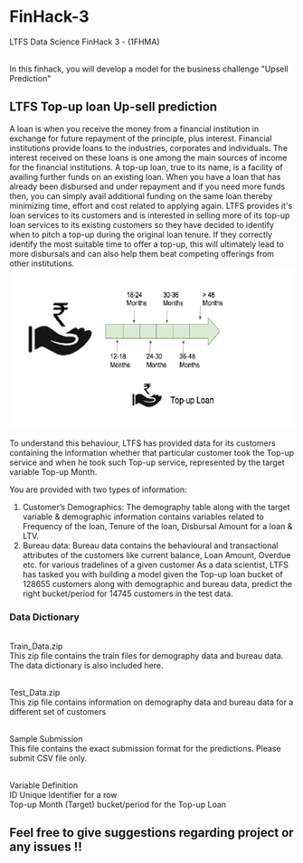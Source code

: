 # FinHack-3
LTFS Data Science FinHack 3 - (1FHMA) 

<br> In this finhack, you will develop a model for the business challenge "Upsell Prediction"</br>
<h2> LTFS Top-up loan Up-sell prediction </h2>
A loan is when you receive the money from a financial institution in exchange for future repayment of the principle, plus interest. Financial institutions provide loans to the industries, corporates and individuals. The interest received on these loans is one among the main sources of income for the financial institutions.
A top-up loan, true to its name, is a facility of availing further funds on an existing loan. When you have a loan that has already been disbursed and under repayment and if you need more funds then, you can simply avail additional funding on the same loan thereby minimizing time, effort and cost related to applying again.
LTFS provides it's loan services to its customers and is interested in selling more of its top-up loan services to its existing customers so they have decided to identify when to pitch a top-up during the original loan tenure.
If they correctly identify the most suitable time to offer a top-up, this will ultimately lead to more disbursals and can also help them beat competing offerings from other institutions.
<img src="https://github.com/JM-Rishav/FinHack-3/blob/main/Final%20data/PS_1.png">
<br> </br>
To understand this behaviour, LTFS has provided data for its customers containing the information whether that particular customer took the Top-up service and when he took such Top-up service, represented by the target variable Top-up Month.

You are provided with two types of information: 

1. Customer’s Demographics: The demography table along with the target variable & demographic information contains variables related to Frequency of the loan, Tenure of the loan, Disbursal Amount for a loan & LTV.
2. Bureau data:  Bureau data contains the behavioural and transactional attributes of the customers like current balance, Loan Amount, Overdue etc. for various tradelines of a given customer
As a data scientist, LTFS  has tasked you with building a model given the Top-up loan bucket of 128655 customers along with demographic and bureau data, predict the right bucket/period for 14745 customers in the test data.


<h3> Data Dictionary </h3>

<br>Train_Data.zip</br> 
This zip file contains the train files for demography data and bureau data. The data dictionary is also included here.

<br>Test_Data.zip</br>
This zip file contains information on demography data and bureau data for a different set of customers

<br>Sample Submission</br>
This file contains the exact submission format for the predictions. Please submit CSV file only.

<br>Variable	Definition</br>
ID	Unique Identifier for a row
<br>Top-up Month	(Target) bucket/period for the Top-up Loan</br>



## Feel free to give suggestions regarding project or any issues !!






